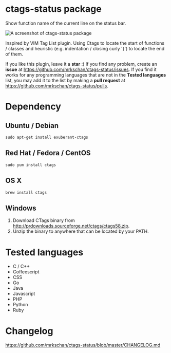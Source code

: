 # ctags-status package

Show function name of the current line on the status bar.

![A screenshot of ctags-status package](https://github.com/mrkschan/ctags-status/blob/master/docs/screenshot.png?raw=true)

Inspired by VIM Tag List plugin. Using Ctags to locate the start of functions / classes and heuristic (e.g. indentation / closing curly '}') to locate the end of them.

If you like this plugin, leave it a **star** :) If you find any problem, create an **issue** at https://github.com/mrkschan/ctags-status/issues. If you find it works for any programming languages that are not in the **Tested languages** list, you may add it to the list by making a **pull request** at https://github.com/mrkschan/ctags-status/pulls.


# Dependency

## Ubuntu / Debian

```
sudo apt-get install exuberant-ctags
```

## Red Hat / Fedora / CentOS

```
sudo yum install ctags
```

## OS X

```
brew install ctags
```

## Windows

1. Download CTags binary from http://prdownloads.sourceforge.net/ctags/ctags58.zip.
2. Unzip the binary to anywhere that can be located by your PATH.


# Tested languages

* C / C++
* Coffeescript
* CSS
* Go
* Java
* Javascript
* PHP
* Python
* Ruby


# Changelog

https://github.com/mrkschan/ctags-status/blob/master/CHANGELOG.md
